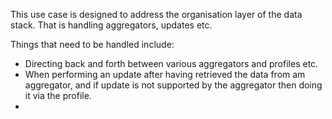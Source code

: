 This use case is designed to address the organisation layer of the data stack. That is handling aggregators, updates etc.

Things that need to be handled include:
 - Directing back and forth between various aggregators and profiles etc.
 - When performing an update after having retrieved the data from am aggregator, and if update is not supported by the aggregator then doing it via the profile.
 - 



